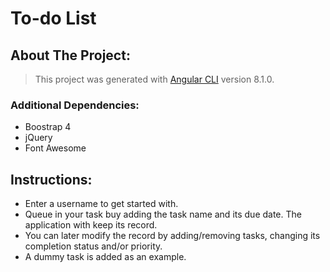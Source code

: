 # To-do List

## About The Project:

> This project was generated with [Angular CLI](https://github.com/angular/angular-cli) version 8.1.0.
### Additional Dependencies:
- Boostrap 4
- jQuery
- Font Awesome

 ## Instructions:
- Enter a username to get started with.
- Queue in your task buy adding the task name and its due date. The application with keep its record.
- You can later modify the record by adding/removing tasks, changing its completion status and/or priority.
- A dummy task is added as an example.
